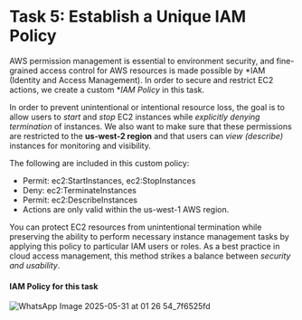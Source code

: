 # Task 5: Establish a Unique IAM Policy

AWS permission management is essential to environment security, and fine-grained access control for AWS resources is made possible by *IAM (Identity and Access Management). In order to secure and restrict EC2 actions, we create a custom **IAM Policy* in this task.

In order to prevent unintentional or intentional resource loss, the goal is to allow users to *start* and *stop* EC2 instances while *explicitly denying termination* of instances. We also want to make sure that these permissions are restricted to the **us-west-2 region** and that users can *view (describe)* instances for monitoring and visibility.

The following are included in this custom policy:

- Permit: ec2:StartInstances, ec2:StopInstances  
-  Deny: ec2:TerminateInstances  
- Permit: ec2:DescribeInstances  
- Actions are only valid within the us-west-1 AWS region.

You can protect EC2 resources from unintentional termination while preserving the ability to perform necessary instance management tasks by applying this policy to particular IAM users or roles. As a best practice in cloud access management, this method strikes a balance between *security and usability*.  
#### IAM Policy for this task 
![WhatsApp Image 2025-05-31 at 01 26 54_7f6525fd](https://github.com/user-attachments/assets/074c86ad-e3ac-48d7-8981-b68502711a8e)

  